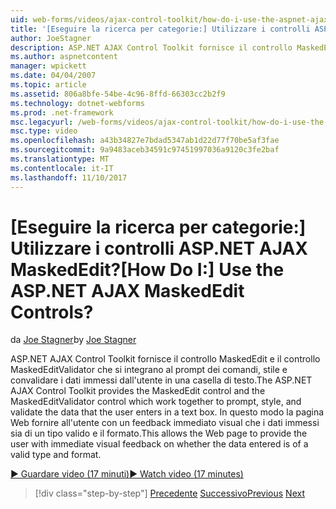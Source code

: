 ```yaml
---
uid: web-forms/videos/ajax-control-toolkit/how-do-i-use-the-aspnet-ajax-maskededit-controls
title: '[Eseguire la ricerca per categorie:] Utilizzare i controlli ASP.NET AJAX MaskedEdit? | Microsoft Docs'
author: JoeStagner
description: ASP.NET AJAX Control Toolkit fornisce il controllo MaskedEdit e il controllo MaskedEditValidator che interagiscono tra di loro per richiedere, stile e convalidare d...
ms.author: aspnetcontent
manager: wpickett
ms.date: 04/04/2007
ms.topic: article
ms.assetid: 806a8bfe-54be-4c96-8ffd-66303cc2b2f9
ms.technology: dotnet-webforms
ms.prod: .net-framework
msc.legacyurl: /web-forms/videos/ajax-control-toolkit/how-do-i-use-the-aspnet-ajax-maskededit-controls
msc.type: video
ms.openlocfilehash: a43b34827e7bdad5347ab1d22d77f70be5af3fae
ms.sourcegitcommit: 9a9483aceb34591c97451997036a9120c3fe2baf
ms.translationtype: MT
ms.contentlocale: it-IT
ms.lasthandoff: 11/10/2017
---
```

<a name="how-do-i-use-the-aspnet-ajax-maskededit-controls"></a><span data-ttu-id="2f0e5-104">[Eseguire la ricerca per categorie:] Utilizzare i controlli ASP.NET AJAX MaskedEdit?</span><span class="sxs-lookup"><span data-stu-id="2f0e5-104">[How Do I:] Use the ASP.NET AJAX MaskedEdit Controls?</span></span>
====================
<span data-ttu-id="2f0e5-105">da [Joe Stagner](https://github.com/JoeStagner)</span><span class="sxs-lookup"><span data-stu-id="2f0e5-105">by [Joe Stagner](https://github.com/JoeStagner)</span></span>

<span data-ttu-id="2f0e5-106">ASP.NET AJAX Control Toolkit fornisce il controllo MaskedEdit e il controllo MaskedEditValidator che si integrano al prompt dei comandi, stile e convalidare i dati immessi dall'utente in una casella di testo.</span><span class="sxs-lookup"><span data-stu-id="2f0e5-106">The ASP.NET AJAX Control Toolkit provides the MaskedEdit control and the MaskedEditValidator control which work together to prompt, style, and validate the data that the user enters in a text box.</span></span> <span data-ttu-id="2f0e5-107">In questo modo la pagina Web fornire all'utente con un feedback immediato visual che i dati immessi sia di un tipo valido e il formato.</span><span class="sxs-lookup"><span data-stu-id="2f0e5-107">This allows the Web page to provide the user with immediate visual feedback on whether the data entered is of a valid type and format.</span></span>

[<span data-ttu-id="2f0e5-108">&#9654; Guardare video (17 minuti)</span><span class="sxs-lookup"><span data-stu-id="2f0e5-108">&#9654; Watch video (17 minutes)</span></span>](https://channel9.msdn.com/Blogs/ASP-NET-Site-Videos/how-do-i-use-the-aspnet-ajax-maskededit-controls)

>[!div class="step-by-step"]
<span data-ttu-id="2f0e5-109">[Precedente](how-do-i-use-the-aspnet-ajax-dropdown-control.md)
[Successivo](how-do-i-use-the-aspnet-ajax-mutuallyexclusive-checkbox-extender.md)</span><span class="sxs-lookup"><span data-stu-id="2f0e5-109">[Previous](how-do-i-use-the-aspnet-ajax-dropdown-control.md)
[Next](how-do-i-use-the-aspnet-ajax-mutuallyexclusive-checkbox-extender.md)</span></span>

